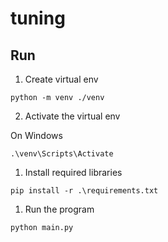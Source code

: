 # tuning

## Run

1. Create virtual env
```
python -m venv ./venv
```

2. Activate the virtual env

On Windows
```
.\venv\Scripts\Activate
```


1. Install required libraries
```
pip install -r .\requirements.txt
```

1. Run the program
```
python main.py
```
